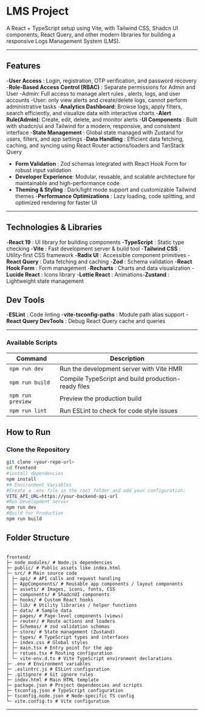 # LMS Project

A React + TypeScript setup using Vite, with Tailwind CSS, Shadcn UI components, React Query, and other modern libraries for building a responsive Logs Management System (LMS).

---

## Features

-**User Access** : Login, registration, OTP verification, and password recovery -**Role-Based Access Control (RBAC)** : Separate permissions for Admin and User
-Admin: Full access to manage alert rules , alerts, logs, and user accounts
-User: only view alerts and create/delete logs, cannot perform administrative tasks -**Analytics Dashboard**: Browse logs, apply filters, search efficiently, and visualize data with interactive charts -**Alert Rule(Admin)**: Create, edit, delete, and monitor alerts -**UI Components** : Built with shadcn/ui and Tailwind for a modern, responsive, and consistent interface -**State Management** : Global state managed with Zustand for users, filters, and app settings -**Data Handling** : Efficient data fetching, caching, and syncing using React Router actions/loaders and TanStack Query

- **Form Validation** : Zod schemas integrated with React Hook Form for robust input validation
- **Developer Experience**: Modular, reusable, and scalable architecture for maintainable and high-performance code
- **Theming & Styling** : Dark/light mode support and customizable Tailwind themes -**Performance Optimizations** : Lazy loading, code splitting, and optimized rendering for faster UI

---

## Technologies & Libraries

-**React 19** : UI library for building components -**TypeScript** : Static type checking -**Vite** : Fast development server & build tool -**Tailwind CSS** : Utility-first CSS framework -**Radix UI** : Accessible component primitives -**React Query** : Data fetching and caching -**Zod** : Schema validation -**React Hook Form** : Form management -**Recharts** : Charts and data visualization -**Lucide React** : Icons library -**Lottie React** : Animations-**Zustand** : Lightweight state management

## Dev Tools

-**ESLint** : Code linting -**vite-tsconfig-paths** : Module path alias support -**React Query DevTools** : Debug React Query cache and queries

---

### Available Scripts

| Command           | Description                                         |
| ----------------- | --------------------------------------------------- |
| `npm run dev`     | Run the development server with Vite HMR            |
| `npm run build`   | Compile TypeScript and build production-ready files |
| `npm run preview` | Preview the production build                        |
| `npm run lint`    | Run ESLint to check for code style issues           |

## How to Run

### Clone the Repository

```bash
git clone <your-repo-url>
cd frontend
#install dependencies
npm install
## Environment Variables
#Create a .env file in the root folder and add your configuration:
VITE_API_URL=https://your-backend-api-url
#Run Development Server
npm run dev
#Build for Production
npm run build
```

## Folder Structure

```

frontend/
├─ node_modules/ # Node.js dependencies
├─ public/ # Public assets like index.html
├─ src/ # Main source code
│ ├─ api/ # API calls and request handling
│ ├─ AppComponents/ # Reusable app components / layout components
│ ├─ assets/ # Images, icons, fonts, CSS
│ ├─ components/ # ShadcnUI components
│ ├─ hooks/ # Custom React hooks
│ ├─ lib/ # Utility libraries / helper functions
│ ├─ data/ # Sample data
│ ├─ pages/ # Page-level components (views)
│ ├─ router/ # Route actions and loaders
│ ├─ Schemas/ # zod validation schemas
│ ├─ store/ # State management (Zustand)
│ ├─ types/ # TypeScript types and interfaces
│ ├─ index.css # Global styles
│ ├─ main.tsx # Entry point for the app
│ ├─ rotues.tsx # Routing configuration
│ └─ vite-env.d.ts # Vite TypeScript environment declarations
├─ .env # Environment variables
├─ .eslintrc.js # ESLint configuration
├─ .gitignore # Git ignore rules
├─ index.html # Main HTML template
├─ package.json # Project dependencies and scripts
├─ tsconfig.json # TypeScript configuration
├─ tsconfig.node.json # Node-specific TS config
└─ vite.config.ts # Vite configuration

```

---

```

```
